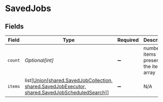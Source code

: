 # SavedJobs


## Fields

| Field                                                                                                                                  | Type                                                                                                                                   | Required                                                                                                                               | Description                                                                                                                            |
| -------------------------------------------------------------------------------------------------------------------------------------- | -------------------------------------------------------------------------------------------------------------------------------------- | -------------------------------------------------------------------------------------------------------------------------------------- | -------------------------------------------------------------------------------------------------------------------------------------- |
| `count`                                                                                                                                | *Optional[int]*                                                                                                                        | :heavy_minus_sign:                                                                                                                     | number of items present in the items array                                                                                             |
| `items`                                                                                                                                | list[[Union[shared.SavedJobCollection, shared.SavedJobExecutor, shared.SavedJobScheduledSearch]](undefined/models/shared/savedjob.md)] | :heavy_minus_sign:                                                                                                                     | N/A                                                                                                                                    |